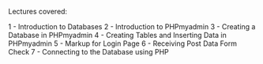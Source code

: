 Lectures covered:

1 - Introduction to Databases
2 - Introduction to PHPmyadmin
3 - Creating a Database in PHPmyadmin
4 - Creating Tables and Inserting Data in PHPmyadmin
5 - Markup for Login Page
6 - Receiving Post Data Form Check
7 - Connecting to the Database using PHP